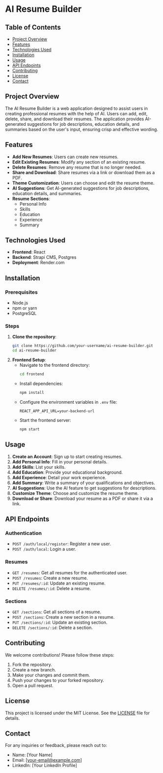 # AI Resume Builder

## Table of Contents

- [Project Overview](#project-overview)
- [Features](#features)
- [Technologies Used](#technologies-used)
- [Installation](#installation)
- [Usage](#usage)
- [API Endpoints](#api-endpoints)
- [Contributing](#contributing)
- [License](#license)
- [Contact](#contact)

## Project Overview

The AI Resume Builder is a web application designed to assist users in creating professional resumes with the help of AI. Users can add, edit, delete, share, and download their resumes. The application provides AI-generated suggestions for job descriptions, education details, and summaries based on the user's input, ensuring crisp and effective wording.

## Features

- **Add New Resumes**: Users can create new resumes.
- **Edit Existing Resumes**: Modify any section of an existing resume.
- **Delete Resumes**: Remove any resume that is no longer needed.
- **Share and Download**: Share resumes via a link or download them as a PDF.
- **Theme Customization**: Users can choose and edit the resume theme.
- **AI Suggestions**: Get AI-generated suggestions for job descriptions, education details, and summaries.
- **Resume Sections**:
  - Personal Info
  - Skills
  - Education
  - Experience
  - Summary

## Technologies Used

- **Frontend**: React
- **Backend**: Strapi CMS, Postgres
- **Deployment**: Render.com

## Installation

### Prerequisites

- Node.js
- npm or yarn
- PostgreSQL

### Steps

1. **Clone the repository**:

   ```bash
   git clone https://github.com/your-username/ai-resume-builder.git
   cd ai-resume-builder
   ```

<!-- 2. **Backend Setup**:

   - Navigate to the backend directory:
     ```bash
     cd backend
     ```
   - Install dependencies:
     ```bash
     npm install
     ```
   - Set up the PostgreSQL database and configure the environment variables in `.env` file:
     ```env
     DATABASE_HOST=your-database-host
     DATABASE_PORT=your-database-port
     DATABASE_NAME=your-database-name
     DATABASE_USERNAME=your-database-username
     DATABASE_PASSWORD=your-database-password
     ```
   - Start the backend server:
     ```bash
     npm run develop
     ``` -->

2. **Frontend Setup**:
   - Navigate to the frontend directory:
     ```bash
     cd frontend
     ```
   - Install dependencies:
     ```bash
     npm install
     ```
   - Configure the environment variables in `.env` file:
     ```env
     REACT_APP_API_URL=your-backend-url
     ```
   - Start the frontend server:
     ```bash
     npm start
     ```

## Usage

1. **Create an Account**: Sign up to start creating resumes.
2. **Add Personal Info**: Fill in your personal details.
3. **Add Skills**: List your skills.
4. **Add Education**: Provide your educational background.
5. **Add Experience**: Detail your work experience.
6. **Add Summary**: Write a summary of your qualifications and objectives.
7. **AI Suggestions**: Use the AI feature to get suggestions for descriptions.
8. **Customize Theme**: Choose and customize the resume theme.
9. **Download or Share**: Download your resume as a PDF or share it via a link.

## API Endpoints

### Authentication

- `POST /auth/local/register`: Register a new user.
- `POST /auth/local`: Login a user.

### Resumes

- `GET /resumes`: Get all resumes for the authenticated user.
- `POST /resumes`: Create a new resume.
- `PUT /resumes/:id`: Update an existing resume.
- `DELETE /resumes/:id`: Delete a resume.

### Sections

- `GET /sections`: Get all sections of a resume.
- `POST /sections`: Create a new section in a resume.
- `PUT /sections/:id`: Update an existing section.
- `DELETE /sections/:id`: Delete a section.

## Contributing

We welcome contributions! Please follow these steps:

1. Fork the repository.
2. Create a new branch.
3. Make your changes and commit them.
4. Push your changes to your forked repository.
5. Open a pull request.

## License

This project is licensed under the MIT License. See the [LICENSE](LICENSE) file for details.

## Contact

For any inquiries or feedback, please reach out to:

- Name: [Your Name]
- Email: [your-email@example.com]
- LinkedIn: [Your LinkedIn Profile]
